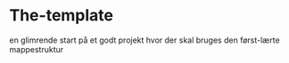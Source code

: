 # The-template
en glimrende start på et godt projekt hvor der skal bruges den først-lærte mappestruktur

